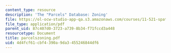 ```yaml
---
content_type: resource
description: 'The "Parcels" Database: Zoning'
file: https://ol-ocw-studio-app-qa.s3.amazonaws.com/courses/11-521-spatial-database-management-and-advanced-geographic-information-systems-spring-2003/4d4fcf61cbf4390a9da3455246844df6_parcelszoning.pdf
file_type: application/pdf
parent_uid: 87c407d0-3723-a739-8b34-f71fccd3a448
resourcetype: Document
title: parcelszoning.pdf
uid: 4d4fcf61-cbf4-390a-9da3-455246844df6
---
```

